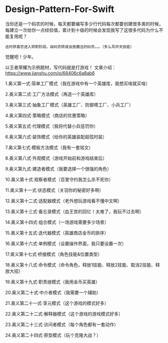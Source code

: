 # Design-Pattern-For-Swift
   当你还是一个码农的时候，每天都要编写多少行代码每次都要创建很多类的时候，每建立一次给你一点经验值，累计到十级的时候会发现我写了这很多代码为什么不能复用呢？

    这时恭喜您进入转职阶段，由码农转成会放魔法的码农。。。（多么吊炸天技能）

觉醒吧！少年。

以王者荣耀为示例题材，写代码就是打游戏！
文章介绍：https://www.jianshu.com/p/68406c6a8ab6

1.奥义第一式·简单工厂模式（我在游戏中有一个英雄库，我想买啥就买啥）



2.奥义第二式·工厂方法模式（再造一个英雄库）



3.奥义第三式·抽象工厂模式（英雄工厂、防御塔工厂、小兵工厂）



4.奥义第四式·策略模式（商店的优惠策略）



5.奥义第五式·代理模式（我将代替小兵惩罚你）



6.奥义第六式·装饰模式（给你的英雄装配超弦时装）



7.奥义第七式·模板方法模式（我有一套铭文）



8.奥义第八式·外观模式（游戏开始前和游戏结束后）



9.奥义第九式·建造者模式（我要选择一个很强的角色）



10.奥义第十式·观察者模式（百里守约我怎么杀不死你）



11.奥义第十一式·状态模式（关羽你的秘密好多啊）



12.奥义第十二式·适配器模式（老外想玩游戏看不懂中文啊）



13.奥义第十三式·备忘录模式（血王宫的回忆！太难了，我玩不过去啊）



14.奥义第十四式·组合模式（一场游戏需要多少场景）



15.奥义第十五式·迭代器模式（英雄商店金币的排序）



16.奥义第十六式·单例模式（设置操作界面，我只要设置一次）



17.奥义第十七式·桥接模式（角色技能&位置类型）



18.奥义第十八式·命令模式（命令角色，释放1技能、释放2技能、取消2技能、释放大招）



19.奥义第十九式·职责裢模式（我用金币买英雄）



20.奥义第二十式·中介者模式（我需要一个辅助）



21.奥义第二十一式·享元模式（这个游戏的模式好多）



22.奥义第二十二式·解释器模式（这个游戏的游戏模式好多）



23.奥义第二十三式·访问者模式（每个角色都有一套动作）



24.奥义第二十四式·原型模式（玩个克隆大战？）